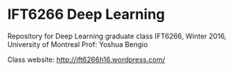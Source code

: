 # IFT6266 Deep Learning

Repository for Deep Learning graduate class IFT6266, Winter 2016, University of Montreal
Prof: Yoshua Bengio

Class website: http://ift6266h16.wordpress.com/
